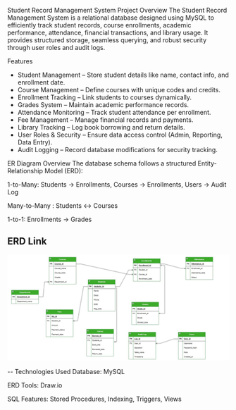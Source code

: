 Student Record Management System
 Project Overview
The Student Record Management System is a relational database designed using MySQL to efficiently
track student records, course enrollments, academic performance, attendance, financial transactions,
and library usage. It provides structured storage, seamless querying, and robust security through user roles and audit logs.

Features
- Student Management – Store student details like name, contact info, and enrollment date.
- Course Management – Define courses with unique codes and credits. 
- Enrollment Tracking – Link students to courses dynamically.
- Grades System – Maintain academic performance records. 
- Attendance Monitoring – Track student attendance per enrollment.
- Fee Management – Manage financial records and payments. 
- Library Tracking – Log book borrowing and return details. 
- User Roles & Security – Ensure data access control (Admin, Reporting, Data Entry). 
- Audit Logging – Record database modifications for security tracking.

ER Diagram Overview
The database schema follows a structured Entity-Relationship Model (ERD):

1-to-Many: 
         Students → Enrollments,
         Courses → Enrollments, 
         Users → Audit Log

Many-to-Many : Students ↔ Courses

1-to-1: Enrollments → Grades
## ERD Link
![ER DIAGRAM](https://github.com/RencyBoreh/StudentRecords-DB/blob/aaf0de20d22189ce241c1ce2c8c1ea7d16033faf/StudentRecordER-Diagram.JPG)

-- Technologies Used
Database: MySQL

ERD Tools: Draw.io

SQL Features: Stored Procedures, Indexing, Triggers, Views
